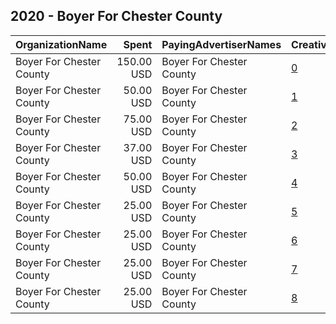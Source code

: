 ## 2020 - Boyer For Chester County 
|OrganizationName|Spent|PayingAdvertiserNames|CreativeUrls|Impressions|Genders|AgeBrackets|CountryCodes|BillingAddresses|CandidateBallotInformation|
|:---|---:|:---|:---|---:|:---|:---|:---|:---|:---|
|Boyer For Chester County|150.00 USD|Boyer For Chester County|[0](https://www.snap.com/political-ads/asset/8911113134e04e64df03ffc33e5a5d25469febe22d9bc7f1ac02e02e650d1502?mediaType=jpeg)|77,502||18+|united states|US|Kyle J Boyer for PA Senate District 19|
|Boyer For Chester County|50.00 USD|Boyer For Chester County|[1](https://www.snap.com/political-ads/asset/7579c176e805b32ac0c8f2986dd5f975b6504e44013b23b1ae0fd20a4b42be4e?mediaType=jpeg)|42,084||17+|united states|US|Kyle Boyer for State Senate District 19|
|Boyer For Chester County|75.00 USD|Boyer For Chester County|[2](https://www.snap.com/political-ads/asset/73b42f9ac3317ccfb24b90abdce16c22295fe3f992e59871048e862b8c57a3e9?mediaType=jpeg)|31,268||21+|united states|US|Kyle J Boyer for PA Senate|
|Boyer For Chester County|37.00 USD|Boyer For Chester County|[3](https://www.snap.com/political-ads/asset/e201b2a912106ae5827bf1e75ba5e9995bdaaa1055a8f88f3ef48e11ae2413b9?mediaType=jpeg)|21,808||18-30|united states|US|Kyle Boyer for PA Senate District 19|
|Boyer For Chester County|50.00 USD|Boyer For Chester County|[4](https://www.snap.com/political-ads/asset/c71a03aef2304c382784cc53effc6610d08accd7a73c327818e1b6e28fa38cce?mediaType=jpeg)|18,984||25+|united states|US|Kyle J Boyer|
|Boyer For Chester County|25.00 USD|Boyer For Chester County|[5](https://www.snap.com/political-ads/asset/762d16c252a598d6ac4cc9d9d11805065e62b25b690bf53bdfecf89efb42c93e?mediaType=mp4)|12,708||21+|united states|US|Kyle J Boyer for State Senate|
|Boyer For Chester County|25.00 USD|Boyer For Chester County|[6](https://www.snap.com/political-ads/asset/f6b23e1800dfe4cde0c8e86c29eb56a8c2a36f1159883faff7ed98768a172c14?mediaType=mp4)|12,593||21+|united states|US|Kyle J Boyer for State Senate|
|Boyer For Chester County|25.00 USD|Boyer For Chester County|[7](https://www.snap.com/political-ads/asset/206d8a31c20d1edbf3139ce0ccf868837089407381ddbe40f1ee341ab1a58d21?mediaType=mp4)|12,427||21+|united states|US|Kyle J Boyer for State Senate|
|Boyer For Chester County|25.00 USD|Boyer For Chester County|[8](https://www.snap.com/political-ads/asset/5d9dd337b5d7f751bd615108746fc08f2cdaf984f4d8af0f52c960dfab9e87c3?mediaType=mp4)|12,330||21+|united states|US|Kyle J Boyer for State Senate|
